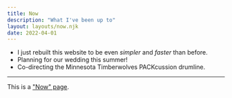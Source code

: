 ```yaml
---
title: Now
description: "What I've been up to"
layout: layouts/now.njk
date: 2022-04-01
---
```


- I just rebuilt this website to be even _simpler_ and _faster_ than before.
- Planning for our wedding this summer!
- Co-directing the Minnesota Timberwolves PACKcussion drumline.

---

This is a ["Now" page](https://nownownow.com/).
